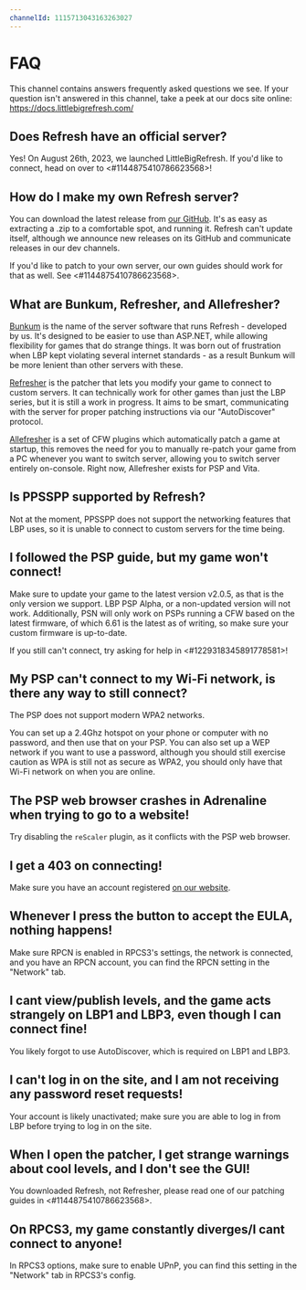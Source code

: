 ```yaml
---
channelId: 1115713043163263027
---
```

# FAQ

This channel contains answers frequently asked questions we see. If your question isn't answered in this channel, take a peek at our docs site online: <https://docs.littlebigrefresh.com/>

## Does Refresh have an official server?

Yes! On August 26th, 2023, we launched LittleBigRefresh. If you'd like to connect, head on over to <#1144875410786623568>!

## How do I make my own Refresh server?

You can download the latest release from [our GitHub](<https://github.com/LittleBigRefresh/Refresh/releases/latest>). It's as easy as extracting a .zip to a comfortable spot, and running it. Refresh can't update itself, although we announce new releases on its GitHub and communicate releases in our dev channels.

If you'd like to patch to your own server, our own guides should work for that as well. See <#1144875410786623568>.

## What are Bunkum, Refresher, and Allefresher?

[Bunkum](<https://github.com/LittleBigRefresh/Bunkum>) is the name of the server software that runs Refresh - developed by us. It's designed to be easier to use than ASP.NET, while allowing flexibility for games that do strange things. It was born out of frustration when LBP kept violating several internet standards - as a result Bunkum will be more lenient than other servers with these.

[Refresher](<https://github.com/LittleBigRefresh/Refresh>) is the patcher that lets you modify your game to connect to custom servers. It can technically work for other games than just the LBP series, but it is still a work in progress. It aims to be smart, communicating with the server for proper patching instructions via our "AutoDiscover" protocol.

[Allefresher](<https://github.com/LittleBigRefresh/Allefresher>) is a set of CFW plugins which automatically patch a game at startup, this removes the need for you to manually re-patch your game from a PC whenever you want to switch server, allowing you to switch server entirely on-console. Right now, Allefresher exists for PSP and Vita.

## Is PPSSPP supported by Refresh?

Not at the moment, PPSSPP does not support the networking features that LBP uses, so it is unable to connect to custom servers for the time being.

## I followed the PSP guide, but my game won't connect!

Make sure to update your game to the latest version v2.0.5, as that is the only version we support. LBP PSP Alpha, or a non-updated version will not work. Additionally, PSN will only work on PSPs running a CFW based on the latest firmware, of which 6.61 is the latest as of writing, so make sure your custom firmware is up-to-date.

If you still can't connect, try asking for help in <#1229318345891778581>!

## My PSP can't connect to my Wi-Fi network, is there any way to still connect?

The PSP does not support modern WPA2 networks.

You can set up a 2.4Ghz hotspot on your phone or computer with no password, and then use that on your PSP. You can also set up a WEP network if you want to use a password, although you should still exercise caution as WPA is still not as secure as WPA2, you should only have that Wi-Fi network on when you are online.

## The PSP web browser crashes in Adrenaline when trying to go to a website!

Try disabling the `reScaler` plugin, as it conflicts with the PSP web browser.

## I get a 403 on connecting!

Make sure you have an account registered [on our website](<https://lbp.littlebigrefresh.com/>).

## Whenever I press the button to accept the EULA, nothing happens!

Make sure RPCN is enabled in RPCS3's settings, the network is connected, and you have an RPCN account, you can find the RPCN setting in the "Network" tab.

## I cant view/publish levels, and the game acts strangely on LBP1 and LBP3, even though I can connect fine!

You likely forgot to use AutoDiscover, which is required on LBP1 and LBP3.

## I can't log in on the site, and I am not receiving any password reset requests!

Your account is likely unactivated; make sure you are able to log in from LBP before trying to log in on the site.

## When I open the patcher, I get strange warnings about cool levels, and I don't see the GUI!

You downloaded Refresh, not Refresher, please read one of our patching guides in <#1144875410786623568>.

## On RPCS3, my game constantly diverges/I cant connect to anyone!

In RPCS3 options, make sure to enable UPnP, you can find this setting in the "Network" tab in RPCS3's config.
